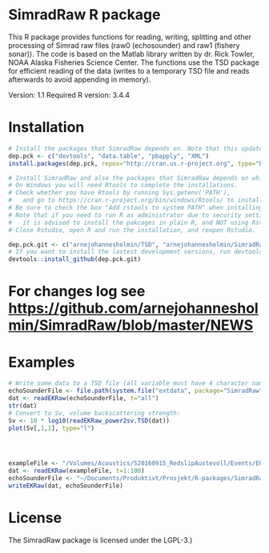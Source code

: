 SimradRaw R package
=====

This R package provides functions for reading, writing, splitting and other processing of Simrad raw files (raw0 (echosounder) and raw1 (fishery sonar)). The code is based on the Matlab library written by dr. Rick Towler, NOAA Alaska Fisheries Science Center. The functions use the TSD package for efficient reading of the data (writes to a temporary TSD file and reads afterwards to avoid appending in memory).

Version: 1.1
Required R version: 3.4.4

Installation
=====

``` r
# Install the packages that SimradRaw depends on. Note that this updates all the specified packages to the latest (binary) version. To skip installing already installed packages, run install.packages(setdiff(dep.pck, installed.packages()[,"Package"]), repos="http://cran.us.r-project.org") instead:
dep.pck <- c("devtools", "data.table", "pbapply", "XML")
install.packages(dep.pck, repos="http://cran.us.r-project.org", type="binary")

# Install SimradRaw and also the packages that SimradRaw depends on which are on GitHub (by Holmin):
# On Windows you will need Rtools to complete the installations.
# Check whether you have Rtools by running Sys.getenv('PATH'),
#   and go to https://cran.r-project.org/bin/windows/Rtools/ to install Rtools if not.
# Be sure to check the box "Add rstools to system PATH" when installing Rtools.
# Note that if you need to run R as administrator due to security settings,
#   it is advised to install the pakcages in plain R, and NOT using Rstudio.
# Close Rstudio, open R and run the installation, and reopen Rstudio.

dep.pck.git <- c("arnejohannesholmin/TSD", "arnejohannesholmin/SimradRaw")
# If you want to install the lastest development versions, run devtools::install_github(dep.pck.git, ref="develop") instead:
devtools::install_github(dep.pck.git)

```

# For changes log see https://github.com/arnejohannesholmin/SimradRaw/blob/master/NEWS

Examples
=====

``` r
# Write some data to a TSD file (all variable must have 4 character names):
echoSounderFile <- file.path(system.file("extdata", package="SimradRaw"), "RedSlip-D20160915-T120914.raw")
dat <- readEKRaw(echoSounderFile, t="all")
str(dat)
# Convert to Sv, volume backscattering strength:
Sv <- 10 * log10(readEKRaw_power2sv.TSD(dat))
plot(Sv[,1,1], type="l")




exampleFile <- "/Volumes/Acoustics/S20160915_RedslipAustevoll/Events/E001/EK60/raw/RedSlip-D20160915-T120914.raw"
dat <- readEKRaw(exampleFile, t=1:100)
echoSounderFile <- "~/Documents/Produktivt/Prosjekt/R-packages/SimradRaw/inst/extdata/RedSlip-D20160915-T120914.raw"
writeEKRaw(dat, echoSounderFile)
```

License
=====

The SimradRaw package is licensed under the LGPL-3.)

